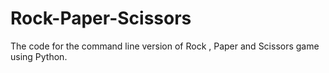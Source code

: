 # Rock-Paper-Scissors
The code for the command line version of Rock , Paper and Scissors game using Python.
